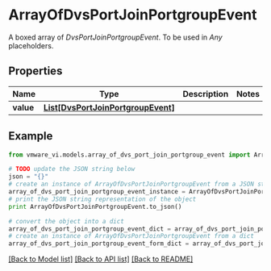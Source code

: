 # ArrayOfDvsPortJoinPortgroupEvent

A boxed array of *DvsPortJoinPortgroupEvent*. To be used in *Any* placeholders. 

## Properties
Name | Type | Description | Notes
------------ | ------------- | ------------- | -------------
**value** | [**List[DvsPortJoinPortgroupEvent]**](DvsPortJoinPortgroupEvent.md) |  | 

## Example

```python
from vmware_vi.models.array_of_dvs_port_join_portgroup_event import ArrayOfDvsPortJoinPortgroupEvent

# TODO update the JSON string below
json = "{}"
# create an instance of ArrayOfDvsPortJoinPortgroupEvent from a JSON string
array_of_dvs_port_join_portgroup_event_instance = ArrayOfDvsPortJoinPortgroupEvent.from_json(json)
# print the JSON string representation of the object
print ArrayOfDvsPortJoinPortgroupEvent.to_json()

# convert the object into a dict
array_of_dvs_port_join_portgroup_event_dict = array_of_dvs_port_join_portgroup_event_instance.to_dict()
# create an instance of ArrayOfDvsPortJoinPortgroupEvent from a dict
array_of_dvs_port_join_portgroup_event_form_dict = array_of_dvs_port_join_portgroup_event.from_dict(array_of_dvs_port_join_portgroup_event_dict)
```
[[Back to Model list]](../README.md#documentation-for-models) [[Back to API list]](../README.md#documentation-for-api-endpoints) [[Back to README]](../README.md)


